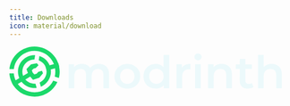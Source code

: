 ```yaml
---
title: Downloads
icon: material/download
---
```


<div width="200">
<svg xmlns="http://www.w3.org/2000/svg" xml:space="preserve" fill-rule="evenodd" stroke-linejoin="round" stroke-miterlimit="2" clip-rule="evenodd" viewBox="0 0 3307 593" class="text-logo" aria-hidden="true" data-v-2326a668=""><path color="#ecf9fb" fill="currentColor" fill-rule="nonzero" d="M1053.02 205.51c35.59 0 64.27 10.1 84.98 30.81 20.72 21.25 31.34 52.05 31.34 93.48v162.53h-66.4V338.3c0-24.96-5.3-43.55-16.46-56.3-11.15-12.22-26.55-18.6-47.27-18.6-22.3 0-40.37 7.45-53.65 21.79-13.27 14.87-20.18 36.11-20.18 63.2v143.94h-66.4V338.3c0-24.96-5.3-43.55-16.46-56.3-11.15-12.22-26.56-18.6-47.27-18.6-22.84 0-40.37 7.45-53.65 21.79-13.27 14.34-20.18 35.58-20.18 63.2v143.94h-66.4V208.7h63.21v36.12c10.63-12.75 23.9-22.3 39.84-29.21 15.93-6.9 33.46-10.1 53.11-10.1 21.25 0 40.37 3.72 56.84 11.69 16.46 8.5 29.21 20.18 38.77 35.59 11.69-14.88 26.56-26.56 45.15-35.06 18.59-7.97 38.77-12.22 61.08-12.22Zm329.84 290.54c-28.68 0-54.7-6.37-77.54-18.59a133.19 133.19 0 0 1-53.65-52.05c-13.28-21.78-19.65-46.74-19.65-74.9 0-28.14 6.37-53.1 19.65-74.88a135.4 135.4 0 0 1 53.65-51.53c22.84-12.21 48.86-18.59 77.54-18.59 29.22 0 55.24 6.38 78.08 18.6 22.84 12.21 40.9 29.74 54.18 51.52 12.75 21.77 19.12 46.74 19.12 74.89s-6.37 53.11-19.12 74.89c-13.28 22.3-31.34 39.83-54.18 52.05-22.84 12.22-48.86 18.6-78.08 18.6Zm0-56.83c24.44 0 44.62-7.97 60.55-24.43 15.94-16.47 23.9-37.72 23.9-64.27 0-26.56-7.96-47.8-23.9-64.27-15.93-16.47-36.11-24.43-60.55-24.43-24.43 0-44.61 7.96-60.02 24.43-15.93 16.46-23.9 37.71-23.9 64.27 0 26.55 7.97 47.8 23.9 64.27 15.4 16.46 35.6 24.43 60.02 24.43Zm491.32-341v394.11h-63.74v-36.65a108.02 108.02 0 0 1-40.37 30.28c-16.46 6.9-34 10.1-53.65 10.1-27.08 0-51.52-5.85-73.3-18.07-21.77-12.21-39.3-29.21-51.52-51.52-12.21-21.78-18.59-47.27-18.59-75.95s6.38-54.18 18.6-75.96c12.21-21.77 29.74-38.77 51.52-50.99 21.77-12.21 46.2-18.06 73.3-18.06 18.59 0 36.11 3.2 51.52 9.56a106.35 106.35 0 0 1 39.83 28.69V98.22h66.4Zm-149.79 341c15.94 0 30.28-3.72 43.03-11.16 12.74-6.9 22.83-17.52 30.27-30.8 7.44-13.28 11.15-29.21 11.15-46.74s-3.71-33.46-11.15-46.74c-7.44-13.28-17.53-23.9-30.27-31.34-12.75-6.9-27.1-10.62-43.03-10.62s-30.27 3.71-43.02 10.62c-12.75 7.43-22.84 18.06-30.28 31.34-7.43 13.28-11.15 29.2-11.15 46.74 0 17.53 3.72 33.46 11.15 46.74 7.44 13.28 17.53 23.9 30.28 30.8 12.75 7.44 27.09 11.16 43.02 11.16Zm298.51-189.09c19.12-29.74 52.58-44.62 100.92-44.62v63.21a84.29 84.29 0 0 0-15.4-1.6c-26.03 0-46.22 7.44-60.56 22.32-14.34 15.4-21.78 37.18-21.78 65.33v137.56h-66.39V208.7h63.2v41.43Zm155.63-41.43h66.39v283.63h-66.4V208.7Zm33.46-46.74c-12.22 0-22.31-3.72-30.28-11.68a37.36 37.36 0 0 1-12.21-28.16c0-11.15 4.25-20.71 12.21-28.68 7.97-7.43 18.06-11.15 30.28-11.15 12.21 0 22.3 3.72 30.27 10.62 7.97 7.44 12.22 16.47 12.22 27.62 0 11.69-3.72 21.25-11.69 29.21-7.96 7.97-18.59 12.22-30.8 12.22Zm279.38 43.55c35.59 0 64.27 10.63 86.05 31.34 21.78 20.72 32.4 52.05 32.4 92.95v162.53h-66.4V338.3c0-24.96-5.84-43.55-17.52-56.3-11.69-12.22-28.15-18.6-49.93-18.6-24.43 0-43.55 7.45-57.9 21.79-14.34 14.87-21.24 36.11-21.24 63.73v143.41h-66.4V208.7h63.21v36.65c11.16-13.28 24.97-22.84 41.43-29.74 16.47-6.9 35.59-10.1 56.3-10.1Zm371.81 271.42a78.34 78.34 0 0 1-28.15 14.34 130.83 130.83 0 0 1-35.6 4.78c-31.33 0-55.23-7.97-72.23-24.43-17-16.47-25.5-39.84-25.5-71.17V263.94h-46.73v-53.11h46.74v-64.8h66.4v64.8h75.95v53.11h-75.96v134.91c0 13.81 3.19 24.43 10.1 31.34 6.9 7.44 16.46 11.15 29.2 11.15 14.88 0 27.1-3.71 37.19-11.68l18.59 47.27Zm214.05-271.42c35.59 0 64.27 10.63 86.05 31.34 21.77 20.72 32.4 52.05 32.4 92.95v162.53h-66.4V338.3c0-24.96-5.84-43.55-17.53-56.3-11.68-12.22-28.15-18.6-49.92-18.6-24.44 0-43.56 7.45-57.9 21.79-14.34 14.87-21.24 36.11-21.24 63.73v143.41h-66.4V98.23h66.4v143.4c11.15-11.68 24.43-20.71 40.9-27.09 15.93-5.84 33.99-9.03 53.64-9.03Z" data-v-2326a668=""></path><g fill="#1bd96a" data-v-2326a668=""><path d="m29 424.4 188.2-112.95-17.15-45.48 53.75-55.21 67.93-14.64 19.67 24.21-31.32 31.72-27.3 8.6-19.52 20.05 9.56 26.6 19.4 20.6 27.36-7.28 19.47-21.38 42.51-13.47 12.67 28.5-43.87 53.78-73.5 23.27-32.97-36.7L55.06 467.94C46.1 456.41 35.67 440.08 29 424.4Zm543.03-230.25-149.5 40.32c8.24 21.92 10.95 34.8 13.23 49l149.23-40.26c-2.38-15.94-6.65-32.17-12.96-49.06Z" data-v-2326a668=""></path><path d="M51.28 316.13c10.59 125 115.54 223.3 243.27 223.3 96.51 0 180.02-56.12 219.63-137.46l48.61 16.83c-46.78 101.34-149.35 171.75-268.24 171.75C138.6 590.55 10.71 469.38 0 316.13h51.28ZM.78 265.24C15.86 116.36 141.73 0 294.56 0c162.97 0 295.28 132.31 295.28 295.28 0 26.14-3.4 51.49-9.8 75.63l-48.48-16.78a244.28 244.28 0 0 0 7.15-58.85c0-134.75-109.4-244.15-244.15-244.15-124.58 0-227.49 93.5-242.32 214.11H.8Z" class="ring ring--large" data-v-2326a668=""></path><path d="M293.77 153.17c-78.49.07-142.2 63.83-142.2 142.34 0 78.56 63.79 142.34 142.35 142.34 3.98 0 7.93-.16 11.83-.49l14.22 49.76a194.65 194.65 0 0 1-26.05 1.74c-106.72 0-193.36-86.64-193.36-193.35 0-106.72 86.64-193.35 193.36-193.35 2.64 0 5.28.05 7.9.16l-8.05 50.85Zm58.2-42.13c78.39 24.67 135.3 97.98 135.3 184.47 0 80.07-48.77 148.83-118.2 178.18l-14.17-49.55c48.08-22.85 81.36-71.89 81.36-128.63 0-60.99-38.44-113.07-92.39-133.32l8.1-51.15Z" class="ring ring--small" data-v-2326a668=""></path></g></svg>
</div>

<!--- add dark/light mode for all logos --->